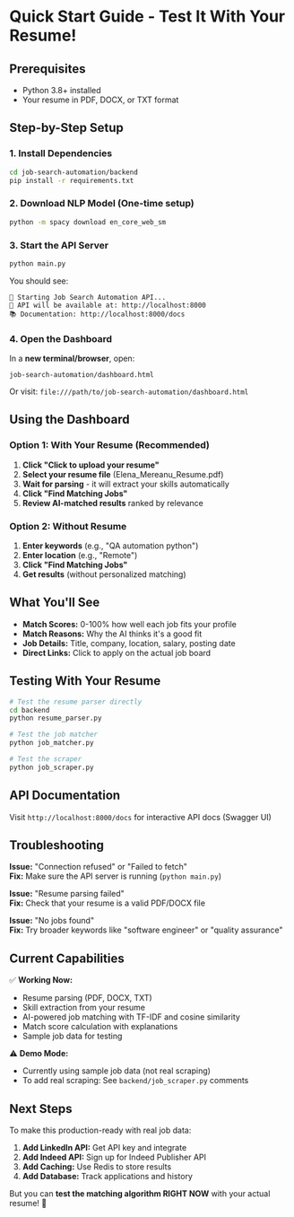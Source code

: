 # Quick Start Guide - Test It With Your Resume!

## Prerequisites

- Python 3.8+ installed
- Your resume in PDF, DOCX, or TXT format

## Step-by-Step Setup

### 1. Install Dependencies

```bash
cd job-search-automation/backend
pip install -r requirements.txt
```

### 2. Download NLP Model (One-time setup)

```bash
python -m spacy download en_core_web_sm
```

### 3. Start the API Server

```bash
python main.py
```

You should see:
```
🚀 Starting Job Search Automation API...
📍 API will be available at: http://localhost:8000
📚 Documentation: http://localhost:8000/docs
```

### 4. Open the Dashboard

In a **new terminal/browser**, open:
```
job-search-automation/dashboard.html
```

Or visit: `file:///path/to/job-search-automation/dashboard.html`

## Using the Dashboard

### Option 1: With Your Resume (Recommended)

1. **Click "Click to upload your resume"**
2. **Select your resume file** (Elena_Mereanu_Resume.pdf)
3. **Wait for parsing** - it will extract your skills automatically
4. **Click "Find Matching Jobs"**
5. **Review AI-matched results** ranked by relevance

### Option 2: Without Resume

1. **Enter keywords** (e.g., "QA automation python")
2. **Enter location** (e.g., "Remote")
3. **Click "Find Matching Jobs"**
4. **Get results** (without personalized matching)

## What You'll See

- **Match Scores:** 0-100% how well each job fits your profile
- **Match Reasons:** Why the AI thinks it's a good fit
- **Job Details:** Title, company, location, salary, posting date
- **Direct Links:** Click to apply on the actual job board

## Testing With Your Resume

```bash
# Test the resume parser directly
cd backend
python resume_parser.py

# Test the job matcher
python job_matcher.py

# Test the scraper
python job_scraper.py
```

## API Documentation

Visit `http://localhost:8000/docs` for interactive API docs (Swagger UI)

## Troubleshooting

**Issue:** "Connection refused" or "Failed to fetch"  
**Fix:** Make sure the API server is running (`python main.py`)

**Issue:** "Resume parsing failed"  
**Fix:** Check that your resume is a valid PDF/DOCX file

**Issue:** "No jobs found"  
**Fix:** Try broader keywords like "software engineer" or "quality assurance"

## Current Capabilities

✅ **Working Now:**
- Resume parsing (PDF, DOCX, TXT)
- Skill extraction from your resume
- AI-powered job matching with TF-IDF and cosine similarity
- Match score calculation with explanations
- Sample job data for testing

⚠️ **Demo Mode:**
- Currently using sample job data (not real scraping)
- To add real scraping: See `backend/job_scraper.py` comments

## Next Steps

To make this production-ready with real job data:

1. **Add LinkedIn API:** Get API key and integrate
2. **Add Indeed API:** Sign up for Indeed Publisher API
3. **Add Caching:** Use Redis to store results
4. **Add Database:** Track applications and history

But you can **test the matching algorithm RIGHT NOW** with your actual resume! 🎯

